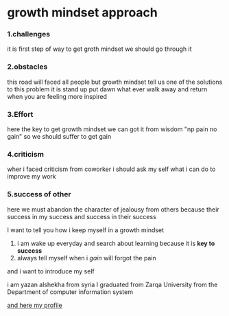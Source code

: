 # growth mindset approach
### 1.challenges
it is first step of way to get groth mindset we should go through it

### 2.obstacles
this road will faced all people but growth mindset tell us 
one of the solutions to this problem it is stand up put dawn what ever walk away and return when you are feeling more inspired

### 3.Effort
here the key to get growth mindset we can got it from wisdom "np pain no gain" so we should suffer to get gain

### 4.criticism
wher i faced criticism from coworker i should ask my self what i can do to improve my work

### 5.success of other 
here we must abandon the character of jealousy from others because
their success in my success
and success in their success

I want to tell you how i keep myself in a growth mindset
 1. i am wake up everyday and search about learning
 because it is **key to success**
 2. always tell myself when i *gain* will forgot the pain



and  i want to introduce my self 

i am yazan alshekha from syria 
I graduated from Zarqa University from the Department of computer information system

[and here my profile](https://github.com/yazan-alshekha)
